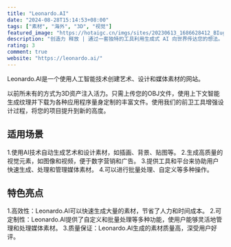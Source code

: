```yaml
---
title: "Leonardo.AI"
date: "2024-08-28T15:14:53+08:00"
tags: ["素材", "海外", "3D", "视觉"]
featured_image: "https://hotaigc.cn/imgs/sites/20230613_1686628412_BIugc.png"
description: "创造力 释放 | 通过一套独特的工具利用生成式 AI 向世界传达您的想法。"
rating: 3
comment: true
website: "https://leonardo.ai/"
---
```


Leonardo.AI是一个使用人工智能技术创建艺术、设计和媒体素材的网站。

以前所未有的方式为3D资产注入活力。只需上传您的OBJ文件，使用上下文智能生成纹理并下载为各种应用程序量身定制的丰富文件。使用我们的前卫工具增强设计过程，将您的项目提升到新的高度。

## 适用场景
1.使用AI技术自动生成艺术和设计素材，如插画、背景、贴图等。
2.生成高质量的视觉元素，如图像和视频，便于数字营销和广告。
3.提供工具和平台来协助用户快速生成、处理和管理媒体素材。
4.可以进行批量处理、自定义等多种操作。

## 特色亮点

1.高效性：Leonardo.AI可以快速生成大量的素材，节省了人力和时间成本。
2.可定制性：Leonardo.AI提供了自定义和批量处理等多种功能，使用户能够灵活地管理和处理媒体素材。
3.质量保证：Leonardo.AI生成的素材质量高，深受用户好评。
